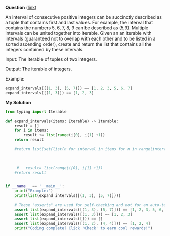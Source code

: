 **Question** ([link](https://py.checkio.org/en/mission/expand-intervals/))

An interval of consecutive positive integers can be succinctly described as a tuple that contains first and last values. For example, the interval that contains the numbers 5, 6, 7, 8, 9 can be described as (5,9). Multiple intervals can be united together into iterable. Given an an iterable with intervals (guaranteed not to overlap with each other and to be listed in a sorted ascending order), create and return the list that contains all the integers contained by these intervals.

Input: The iterable of tuples of two integers.

Output: The iterable of integers.

Example:

```python
expand_intervals([(1, 3), (5, 7)]) == [1, 2, 3, 5, 6, 7]
expand_intervals([(1, 3)]) == [1, 2, 3]
```

**My Solution**
```python
from typing import Iterable

def expand_intervals(items: Iterable) -> Iterable:
    result = [] 
    for i in items: 
        result += list(range(i[0], i[1] +1))
    return result
                       
    #return list(set(list(n for interval in items for n in range(interval[0], interval[1] + 1))))
  
            
        
     #   result= list(range(i[0], i[1] +1))
    #return result


if __name__ == '__main__':
    print("Example:")
    print(list(expand_intervals([(1, 3), (5, 7)])))

    # These "asserts" are used for self-checking and not for an auto-testing
    assert list(expand_intervals([(1, 3), (5, 7)])) == [1, 2, 3, 5, 6, 7]
    assert list(expand_intervals([(1, 3)])) == [1, 2, 3]
    assert list(expand_intervals([])) == []
    assert list(expand_intervals([(1, 2), (4, 4)])) == [1, 2, 4]
    print("Coding complete? Click 'Check' to earn cool rewards!")
